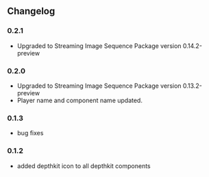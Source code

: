 ## Changelog

### 0.2.1
* Upgraded to Streaming Image Sequence Package version 0.14.2-preview

### 0.2.0
* Upgraded to Streaming Image Sequence Package version 0.13.2-preview
* Player name and component name updated.

### 0.1.3
* bug fixes

### 0.1.2
* added depthkit icon to all depthkit components